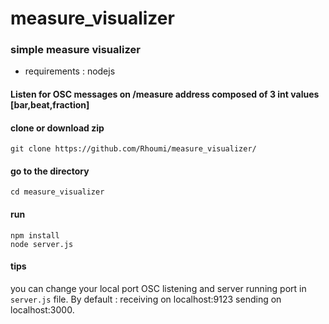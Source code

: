 # measure_visualizer

### simple measure visualizer
* requirements : nodejs

#### Listen for OSC messages on /measure address composed of 3 int values [bar,beat,fraction]

#### clone or download zip
```git clone https://github.com/Rhoumi/measure_visualizer/```

#### go to the directory
```cd measure_visualizer```

#### run
```
npm install
node server.js
```

#### tips

you can change your local port OSC listening and server running port in `server.js` file. By default : receiving on localhost:9123 sending on localhost:3000.
